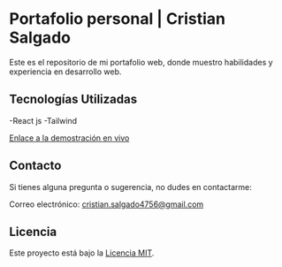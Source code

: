 # Portafolio personal | Cristian Salgado

Este es el repositorio de mi portafolio web, donde muestro habilidades y experiencia en desarrollo web.

## Tecnologías Utilizadas

-React js
-Tailwind

[Enlace a la demostración en vivo](https://cristiansalgado.ar)


## Contacto

Si tienes alguna pregunta o sugerencia, no dudes en contactarme:

Correo electrónico: cristian.salgado4756@gmail.com

## Licencia

Este proyecto está bajo la [Licencia MIT](https://opensource.org/licenses/MIT).